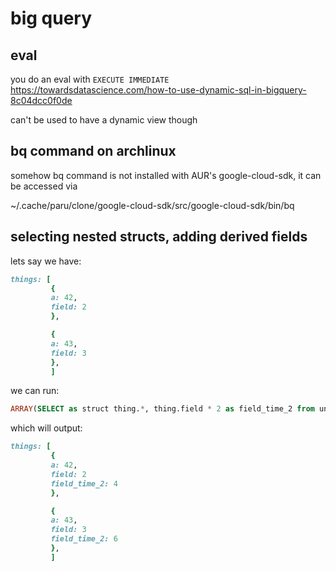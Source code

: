 # big query

## eval

you do an eval with `EXECUTE IMMEDIATE`
https://towardsdatascience.com/how-to-use-dynamic-sql-in-bigquery-8c04dcc0f0de

can't be used to have a dynamic view though

## bq command on archlinux

somehow bq command is not installed with AUR's google-cloud-sdk,
it can be accessed via

~/.cache/paru/clone/google-cloud-sdk/src/google-cloud-sdk/bin/bq 

## selecting nested structs, adding derived fields

lets say we have:

```ruby
things: [
         {
         a: 42,
         field: 2
         },

         {
         a: 43,
         field: 3
         },
         ]
```

we can run:

```sql
ARRAY(SELECT as struct thing.*, thing.field * 2 as field_time_2 from unnest(things) as thing) as things
```
which will output:

```ruby
things: [
         {
         a: 42,
         field: 2
         field_time_2: 4
         },

         {
         a: 43,
         field: 3
         field_time_2: 6
         },
         ]
```

